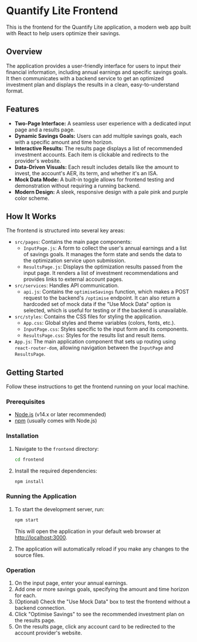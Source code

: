 # Quantify Lite Frontend

This is the frontend for the Quantify Lite application, a modern web app built with React to help users optimize their savings.

## Overview

The application provides a user-friendly interface for users to input their financial information, including annual earnings and specific savings goals. It then communicates with a backend service to get an optimized investment plan and displays the results in a clean, easy-to-understand format.

## Features

-   **Two-Page Interface:** A seamless user experience with a dedicated input page and a results page.
-   **Dynamic Savings Goals:** Users can add multiple savings goals, each with a specific amount and time horizon.
-   **Interactive Results:** The results page displays a list of recommended investment accounts. Each item is clickable and redirects to the provider's website.
-   **Data-Driven Visuals:** Each result includes details like the amount to invest, the account's AER, its term, and whether it's an ISA.
-   **Mock Data Mode:** A built-in toggle allows for frontend testing and demonstration without requiring a running backend.
-   **Modern Design:** A sleek, responsive design with a pale pink and purple color scheme.

## How It Works

The frontend is structured into several key areas:

-   `src/pages`: Contains the main page components:
    -   `InputPage.js`: A form to collect the user's annual earnings and a list of savings goals. It manages the form state and sends the data to the optimization service upon submission.
    -   `ResultsPage.js`: Displays the optimization results passed from the input page. It renders a list of investment recommendations and provides links to external account pages.
-   `src/services`: Handles API communication.
    -   `api.js`: Contains the `optimiseSavings` function, which makes a POST request to the backend's `/optimise` endpoint. It can also return a hardcoded set of mock data if the "Use Mock Data" option is selected, which is useful for testing or if the backend is unavailable.
-   `src/styles`: Contains the CSS files for styling the application.
    -   `App.css`: Global styles and theme variables (colors, fonts, etc.).
    -   `InputPage.css`: Styles specific to the input form and its components.
    -   `ResultsPage.css`: Styles for the results list and result items.
-   `App.js`: The main application component that sets up routing using `react-router-dom`, allowing navigation between the `InputPage` and `ResultsPage`.

## Getting Started

Follow these instructions to get the frontend running on your local machine.

### Prerequisites

-   [Node.js](https://nodejs.org/) (v14.x or later recommended)
-   [npm](https://www.npmjs.com/) (usually comes with Node.js)

### Installation

1.  Navigate to the `frontend` directory:
    ```sh
    cd frontend
    ```
2.  Install the required dependencies:
    ```sh
    npm install
    ```

### Running the Application

1.  To start the development server, run:
    ```sh
    npm start
    ```
    This will open the application in your default web browser at [http://localhost:3000](http://localhost:3000).

2.  The application will automatically reload if you make any changes to the source files.

### Operation

1.  On the input page, enter your annual earnings.
2.  Add one or more savings goals, specifying the amount and time horizon for each.
3.  (Optional) Check the "Use Mock Data" box to test the frontend without a backend connection.
4.  Click "Optimise Savings" to see the recommended investment plan on the results page.
5.  On the results page, click any account card to be redirected to the account provider's website.
